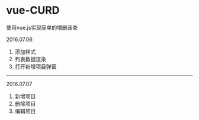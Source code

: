 # vue-CURD
使用vue.js实现简单的增删该查

2016.07.06  
1. 添加样式  
2. 列表数据渲染  
3. 打开新增项目弹窗  

---

2016.07.07  
1. 新增项目  
2. 删除项目  
3. 编辑项目  
